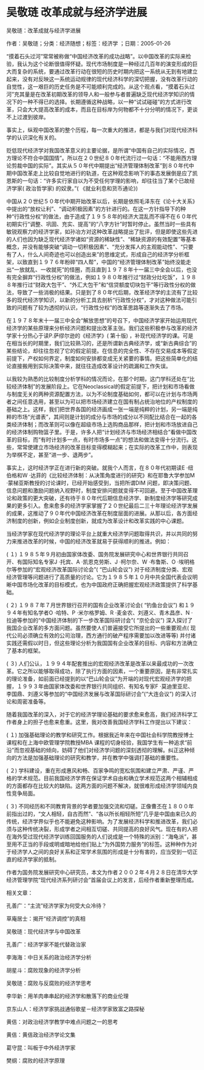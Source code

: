 # 吴敬琏  改革成就与经济学进展    
    
吴敬琏：改革成就与经济学进展    
作者：吴敬琏；分类：经济随想；标签：经济学 ；日期：2005-01-26    
“摸着石头过河”常常被称做“中国经济改革的成功战略”。以中国改革的实际来检验，我认为这个论断很值得怀疑。现代市场制度是一种经过几百年的演变形成的巨大而复杂的系统，要通过改革行动在很短的历史时期内把这一系统从无到有地建立起来，没有对反映这一系统运动规律的现代经济科学的深切把握，没有改革行动的自觉性，这一艰巨的历史任务是不可能顺利完成的。从这个观点看，“摸着石头过河”充其量是在改革初期改革的领导人和一般参与者普遍缺乏现代经济学知识的情况下的一种不得已的选择。长期遵循这种战略，以一种“试试碰碰”的方式进行改革，只会大大提高改革的成本，而且在目标岸为何物都不十分分明的情况下，更谈不上过渡到彼岸。    
事实上，纵观中国改革的整个历程，每一次重大的推进，都是与我们对现代经济科学的认识深化有关的。    
贬低现代经济学对我国改革意义的主要论据，是所谓“中国有自己的实际情况，西方理论不符合中国国情”。所以在２０世纪８０年代流行过一句话：“不能用西方理论剪裁中国的实际”。其实从５０年代中期提出“经济管理体制改革”到８０年代中期中国改革走上比较自觉地进行的轨道，在这种观念影响下的事态发展倒是应了凯恩斯的一句话：“许多实行家自以为不受任何学理的影响，却往往当了某个已故经济学家( 政治哲学家) 的奴隶。”( 《就业利息和货币通论》)    
中国从２０世纪５０年代中期开始改革以后，长期是依照毛泽东在《论十大关系》中提出的“放权让利”、“调动积极因素”的方针进行的。在这一方针指导下的种种“行政性分权”的做法，由于造成了１９５８年的经济大混乱而不得不在６０年代初期实行“调整、巩固、充实、提高”的“八字方针”时暂时停止。虽然当时一些具有敏锐观察力的经济学家，如孙冶方对这种改革战略提出了批评，但是即使这些先进的人们也因为缺乏现代经济学诸如“资源的稀缺性”、“稀缺资源的有效配置”等基本概念，并没有能够突破“调动一切积极因素”、“充分发挥人的主观能动性”、“只要有了人，什么人间奇迹也可以创造出来”的思维定式，形成自己的经济学分析框架，以致直到１９７６年粉碎“四人帮”，中国的“经济管理体制改革”始终没能走出“一放就乱、一收就死”的怪圈，而且直到１９７８年十一届三中全会以后，也没有完全摒弃“行政性分权”的做法，例如１９８０年推行过“财政分灶吃饭”，１９８８年推行过“财政大包干”、“外汇大包干”和“信贷额度切块包干”等行政性分权的做法，导致了一些消极的结果。只是到了８０年代后期，改革经济学的主流有了比较多的现代经济学知识，以新的分析工具去剖析“行政性分权”，才对这种做法可能引致的问题有了较为透彻的认识，“行政性分权”的改革思路等逐渐失去了市场。    
在１９７８年末十一届三中全会“解放思想”的号召下，中国经济学家开始运用现代经济学的某些原理来分析经济问题和提出改革主张。我们这些积极参与改革的经济学家十分热心于读P.萨缪尔逊的《经济学》( 第十版) ，补现代经济学的课。可是在相当长的时期里，我们比较熟习的，还是所谓新古典经济学，或“新古典综合”的某些结论，却往往忽视了它的假定前提。在信息的完全性、不存在交易成本等假定前提下，产权如何界定，制度如何安排都变成无关紧要的事情。把这些简单化的结论直接搬用到实际决策中来，就往往造成改革设计的疏漏和工作失误。    
以我较为熟悉的比较制度分析学科的情况而论，在那个时期，这门学科还处在“比较经济体制”的发展阶段上。它在Neoclassical的假定前提下，把计划和市场看做与制度无关的两种资源配置方法，以为不论制度基础如何，都可以在计划与市场两者之间任意选用，甚至以为可以把市场经济建立在国有制占统治地位的产权制度的基础之上。这样，我们把世界各国的经济画成一张一端是纯粹的计划，另一端是纯粹的市场“光谱表”，其间则是计划的成分与市场的成分以不同配比结合在一起的各类经济体制；而改革则可以像在超级市场上选购商品那样，把计划和市场放进自己的经济体制购物篮子里。于是，许多人把“计划经济与市场经济相结合”看做中国改革的目标，而“有时计划多一点，有时市场多一点”的想法和做法变得十分流行。这些，常常使建立市场经济的改革目标变得模糊起来；在实际的改革工作中，则表现为举棋不定，甚至“进一步、退两步”。    
事实上，这时经济学正在进行新的突破。就我个人而言，在８０年代初期读E ·纽伯格和W ·达菲的《比较经济体制：从决策角度进行的研究》和在耶鲁大学参加M ·蒙梯亚斯教授的讨论课时，已经开始感受到，当把所谓DIM 问题，即决策问题、信息问题和激励问题纳入视野时，制度安排问题就变得不可回避。至于中国改革理论和政策的更大突破，还有待于８０年代后期信息经济学、新制度经济学等研究成果的更多引入。愈来愈多的经济学家掌握了２０世纪最后二三十年理论经济学发展的成果，这推动了９０年代中国经济改革在制度层面的进展。从那以后，各方面经济制度的创新，例如企业制度创新，就成为改革设计和改革实践的中心课题。    
当经济学家在现代经济学的理论平台上就重大经济学问题取得共识，并以共同的努力来推进改革的时候，中国的经济改革就易于获得顺利的推进。例如：    
( １) １９８５年９月初由国家体改委、国务院发展研究中心和世界银行共同召开、有国际知名专家J ·托宾、A ·凯恩克劳斯、J ·柯尔奈、W ·布鲁斯、O ·埃明格尔等参加的“宏观经济改革国际讨论会”( “巴山轮会议”) 对于经济制度分类、宏观经济管理等问题进行了高质量的讨论。它为１９８５年１０月中共全国代表会议明晰中国市场化改革的目标模式，也为中国政府正确把握宏观经济政策提供了科学基础。    
( ２) １９８７年７月世界银行召开的国有企业改革讨论会( “钓鱼台会议”) 和１９９４年有知名学者O ·哈特、P ·米尔格罗姆、R ·麦金农、刘遵义、青木昌彦、N ·拉迪等参加的“中国经济体制的下一步改革国际研讨会”( “京伦会议”) 深入探讨了我国企业改革的多方面问题。虽然要使人们普遍接受它所提出的一些重要观点( 现代公司必须确立有效的公司治理，西方通行的破产程序需要加以改进等等) 并付诸实践还需假以时日，但这些理论分析为我国国有企业改革的目标、内容和方法确立了基本的框架。    
( ３) 人们公认，１９９４年配套推出的宏观经济改革是改革以来最成功的一次改革。它之所以能够取得成功，除了执行方面的因素，一个重要原因，是有非常扎实的理论准备，如前面已经提到的以“巴山轮会议”为开端的对现代宏观经济学的把握，１９９３年由国家体改委和世界银行共同组织、有知名专家F ·莫迪里亚尼、李国鼎、刘遵义等参加的“中国经济发展与改革国际研讨会”(“大连会议”) 的深入讨论和周密准备等。    
随着我国改革的深入，对于它的经济学理论基础的要求愈来愈高，我们经济科学工作者身上的担子也愈来愈重。这里，我对改善我国经济学科工作提出以下建议：    
( １) 加强基础理论的教学和研究工作。根据我近年来在中国社会科学院教授博士课程和在上海中欧管理学院教授MBA 课程的切身经验，我国学生有一种追求“前沿”而忽视基础的倾向，妨碍了他们对经济学问题的深刻透彻的理解。纠正这种倾向的方法是加强基础理论的研究和教学，并在教学中强调打基础的重要性。    
( ２) 学科建设，重在形成惠风和畅、百家争鸣的宽松氛围和建立严肃、严谨、严格的学术规范。目前我国经济学界在保证学术自由和确立学术规范这两个相辅相成的方面都存在比较大的缺陷。这两方面的问题不解决，就很难形成经济学领域内良性竞争局面。    
( ３) 不同经历和不同教育背景的学者要加强交流和切磋。正像曹丕在１８００年前指出过的，“文人相轻，自古而然”、“各以所长相轻所短”几乎是中国由来已久的传统，经济学界似乎也不能避免这种影响。为了发展经济科学和推进改革，我们必须与这种传统决裂，形成学者之间相互切磋、共同提高的良好风气。现在有的人把在海外受过现代经济学训练回国服务的人们说成是一个特殊的派别：“海龟派”，甚至用不正当的手段或明或暗地给他们贴上“为外国势力服务”的标签。这种种作为对于经济学人之间的良好关系和正常学术氛围的形成是十分有害的，应当受到一切正直的经济学家的抵制。    
作者为国务院发展研究中心研究员，本文为作者２００２年４月２８日在清华大学经济管理学院“现代经济系列研讨会”首届会议上的发言，后经作者重新整理而成。    
    
相关文章：    
孔善广：“主流”经济学家为何受大众冷待？    
草庵居士：揭开“经济调控”的真相    
吴敬琏：现代经济学与中国改革    
孔善广：经济学家不能代替政治家    
李海海：中日关系的政治经济学分析    
胡星斗：腐败现象的经济学分析    
吴敬琏：腐败与反腐败的经济学思考    
李华新：用羊肉串串起的经济学和散落下的商业伦理    
京东山人：经济学家挑战通俗歌星－经济学家致富之路探秘    
黄佶：对政治经济学教学中难点问题之一的思考    
黄佶：黄佶政治经济学论文集    
葛守昆：叫板于中外经济学家    
樊纲：腐败的经济学原理